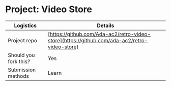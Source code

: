 # Project: Video Store 

| Logistics                  | Details                                      |
| -------------------------- | ----------------------------------------     |
| Project repo        | [https://github.com/Ada-ac2/retro-video-store](https://github.com/ada-ac2/retro-video-store) |
| Should you fork this?      | Yes                                          |
| Submission methods         | Learn                                        |
